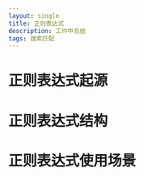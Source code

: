 ```yaml
---
layout: single
title: 正则表达式
description: 工作中总结
tags: 搜索匹配
---
```


# 正则表达式起源

# 正则表达式结构

# 正则表达式使用场景


